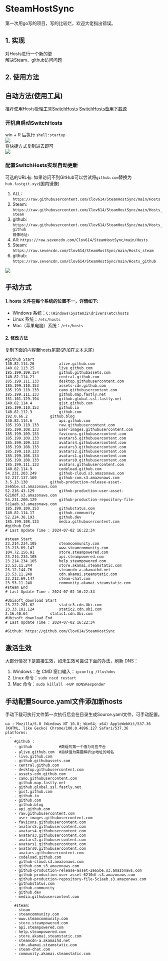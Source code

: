 # SteamHostSync
第一次用go写的项目，写的比较烂，欢迎大佬指出错误。

## 1. 实现
对Hosts进行一个新的更  
解决Steam、github访问问题

## 2. 使用方法
## 自动方法(使用工具)
推荐使用Hosts管理工具[SwitchHosts](https://github.com/oldj/SwitchHosts) 
[SwitchHosts备用下载源](https://nas.iaimi.info/s/nT5pb8jMQp32QwB)
### 开机自启动SwitchHosts
win + R 后执行 `shell:startup`    
![](/img/1.png)  
将快捷方式复制进去即可  
![](/img/2.png)  
### 配置SwitchHosts实现自动更新  
可选的URL有:
如果访问不到GitHub可以尝试将`github.com`替换为`hub.fastgit.xyz`(国内镜像)
1. ALL: `https://raw.githubusercontent.com/Clov614/SteamHostSync/main/Hosts`  
2. Steam: `https://raw.githubusercontent.com/Clov614/SteamHostSync/main/Hosts_steam`  
3. github: `https://raw.githubusercontent.com/Clov614/SteamHostSync/main/Hosts_github`    
`镜像地址:`
4. All: `https://raw.sevencdn.com/Clov614/SteamHostSync/main/Hosts`  
5. Steam: `https://raw.sevencdn.com/Clov614/SteamHostSync/main/Hosts_steam`  
6. github: `https://raw.sevencdn.com/Clov614/SteamHostSync/main/Hosts_github`  

![](/img/3.png)

## 手动方式
#### 1. hosts 文件在每个系统的位置不一，详情如下:
- Windows 系统：`C:\Windows\System32\drivers\etc\hosts`
- Linux 系统：`/etc/hosts`
- Mac（苹果电脑）系统：`/etc/hosts`

#### 2. 修改方法
复制下面的内容至hosts尾部(追加在文本末尾)

```
#github Start
140.82.114.26			alive.github.com
140.82.113.25			live.github.com
185.199.109.154			github.githubassets.com
140.82.114.21			central.github.com
185.199.111.133			desktop.githubusercontent.com
185.199.110.153			assets-cdn.github.com
185.199.110.133			camo.githubusercontent.com
185.199.111.133			github.map.fastly.net
151.101.129.194			github.global.ssl.fastly.net
140.82.114.4			gist.github.com
185.199.110.153			github.io
140.82.112.3			github.com
192.0.66.2			github.blog
140.82.114.6			api.github.com
185.199.110.133			raw.githubusercontent.com
185.199.108.133			user-images.githubusercontent.com
185.199.109.133			favicons.githubusercontent.com
185.199.109.133			avatars5.githubusercontent.com
185.199.109.133			avatars4.githubusercontent.com
185.199.108.133			avatars3.githubusercontent.com
185.199.110.133			avatars2.githubusercontent.com
185.199.108.133			avatars1.githubusercontent.com
185.199.108.133			avatars0.githubusercontent.com
185.199.111.133			avatars.githubusercontent.com
140.82.114.9			codeload.github.com
54.231.203.249			github-cloud.s3.amazonaws.com
52.217.137.169			github-com.s3.amazonaws.com
3.5.13.130			github-production-release-asset-2e65be.s3.amazonaws.com
52.216.43.129			github-production-user-asset-6210df.s3.amazonaws.com
54.231.200.129			github-production-repository-file-5c1aeb.s3.amazonaws.com
185.199.109.153			githubstatus.com
140.82.114.17			github.community
52.224.38.193			github.dev
185.199.108.133			media.githubusercontent.com
#github End
# Last Update Time : 2024-07-02 16:22:34 

#steam Start
23.214.234.105			steamcommunity.com
23.213.69.147			www.steamcommunity.com
104.72.156.91			store.steampowered.com
23.214.234.105			api.steampowered.com
23.214.234.105			help.steampowered.com
23.53.11.244			store.akamai.steamstatic.com
23.12.144.76			steamcdn-a.akamaihd.net
23.53.11.248			cdn.akamai.steamstatic.com
23.213.69.147			steam-chat.com
23.53.11.248			community.akamai.steamstatic.com
#steam End
# Last Update Time : 2024-07-02 16:22:34 

#Ubisoft_download Start
23.222.201.62			static3.cdn.Ubi.com
23.33.181.124			static2.cdn.Ubi.com
2.16.40.64			static1.cdn.Ubi.com
#Ubisoft_download End
# Last Update Time : 2024-07-02 16:22:34 

#Github: https://github.com/Clov614/SteamHostSync

```

## 激活生效
大部分情况下是直接生效，如未生效可尝试下面的办法，刷新 DNS：
1. Windows：在 CMD 窗口输入：`ipconfig /flushdns`
2. Linux 命令：`sudo nscd restart`
3. Mac 命令：`sudo killall -HUP mDNSResponder`  

## 手动配置Source.yaml文件添加新hosts  
手动下载可执行文件第一次执行后会在目录生成Source.yaml文件，可手动配置。  

```
ua : Mozilla/5.0 (Windows NT 10.0; Win64; x64) AppleWebKit/537.36 (KHTML, like Gecko) Chrome/100.0.4896.127 Safari/537.36
platforms:
  -
    #github :
    - github            #数组的第一个值为对应平台
    - alive.github.com  #后续值为需要解析ip地址的域名
    - live.github.com
    - github.githubassets.com
    - central.github.com
    - desktop.githubusercontent.com
    - assets-cdn.github.com
    - camo.githubusercontent.com
    - github.map.fastly.net
    - github.global.ssl.fastly.net
    - gist.github.com
    - github.io
    - github.com
    - github.blog
    - api.github.com
    - raw.githubusercontent.com
    - user-images.githubusercontent.com
    - favicons.githubusercontent.com
    - avatars5.githubusercontent.com
    - avatars4.githubusercontent.com
    - avatars3.githubusercontent.com
    - avatars2.githubusercontent.com
    - avatars1.githubusercontent.com
    - avatars0.githubusercontent.com
    - avatars.githubusercontent.com
    - codeload.github.com
    - github-cloud.s3.amazonaws.com
    - github-com.s3.amazonaws.com
    - github-production-release-asset-2e65be.s3.amazonaws.com
    - github-production-user-asset-6210df.s3.amazonaws.com
    - github-production-repository-file-5c1aeb.s3.amazonaws.com
    - githubstatus.com
    - github.community
    - github.dev
    - media.githubusercontent.com
  -
    #steam:
    - steam
    - steamcommunity.com
    - www.steamcommunity.com
    - store.steampowered.com
    - api.steampowered.com
    - help.steampowered.com
    - store.akamai.steamstatic.com
    - steamcdn-a.akamaihd.net
    - cdn.akamai.steamstatic.com
    - steam-chat.com
    - community.akamai.steamstatic.com
```
